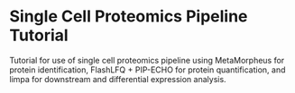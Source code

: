 # Single Cell Proteomics Pipeline Tutorial
Tutorial for use of single cell proteomics pipeline using MetaMorpheus for protein identification, FlashLFQ + PIP-ECHO for protein quantification, and limpa for downstream and differential expression analysis.
